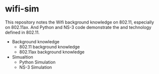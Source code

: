 # wifi-sim

This repository notes the Wifi background knowledge on 802.11, especially on 802.11ax. And Python and NS-3 code demonstrate the and technology defined in 802.11. 
- Background knowledge
  - 802.11 background knowledge
  - 802.11ax background knowledge
- Simualtion
  - Python Simulation
  - NS-3 Simulation
